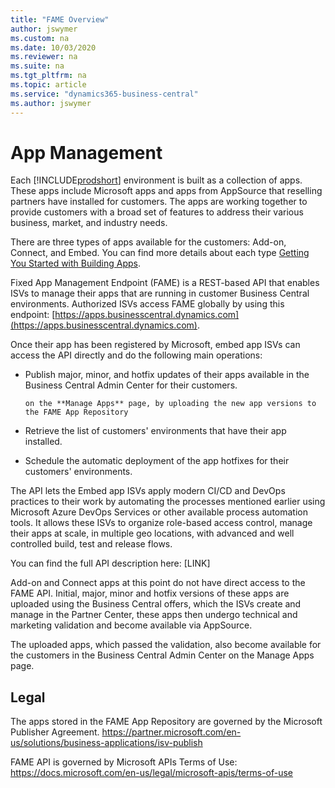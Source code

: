 ```yaml
---
title: "FAME Overview"
author: jswymer
ms.custom: na
ms.date: 10/03/2020
ms.reviewer: na
ms.suite: na
ms.tgt_pltfrm: na
ms.topic: article
ms.service: "dynamics365-business-central"
ms.author: jswymer
---
```


# App Management

Each [!INCLUDE[prodshort](../../developer/includes/prodshort.md)] environment is built as a collection of apps. These apps include Microsoft apps and apps from AppSource that reselling partners have installed for customers. The apps are working together to provide customers with a broad set of features to address their various business, market, and industry needs.

There are three types of apps available for the customers: Add-on, Connect, and Embed. You can find more details about each type [Getting You Started with Building Apps](../../developer/readiness/readiness-add-on-apps-getting-you-started.md).
 
Fixed App Management Endpoint (FAME) is a REST-based API that enables ISVs to manage their apps that are running in customer Business Central environments. Authorized ISVs access FAME globally by using this endpoint: [https://apps.businesscentral.dynamics.com](https://apps.businesscentral.dynamics.com).
 
Once their app has been registered by Microsoft, embed app ISVs can access the API directly and do the following main operations:  

- Publish major, minor, and hotfix updates of their apps available in the Business Central Admin Center for their customers.

      on the **Manage Apps** page, by uploading the new app versions to the FAME App Repository  
- Retrieve the list of customers' environments that have their app installed.
- Schedule the automatic deployment of the app hotfixes for their customers' environments.  
 
The API lets the Embed app ISVs apply modern CI/CD and DevOps practices to their work by automating the processes mentioned earlier using Microsoft Azure DevOps Services or other available process automation tools. It allows these ISVs to organize role-based access control, manage their apps at scale, in multiple geo locations, with advanced and well controlled build, test and release flows. 
 
You can find the full API description here: [LINK] 
 
Add-on and Connect apps at this point do not have direct access to the FAME API. Initial, major, minor and hotfix versions of these apps are uploaded using the Business Central offers, which the ISVs create and manage in the Partner Center, these apps then undergo technical and marketing validation and become available via AppSource. 
 
The uploaded apps, which passed the validation, also become available for the customers in the Business Central Admin Center on the Manage Apps page.  
 
## Legal 
 
The apps stored in the FAME App Repository are governed by the Microsoft Publisher Agreement. 
https://partner.microsoft.com/en-us/solutions/business-applications/isv-publish  
 
FAME API is governed by Microsoft APIs Terms of Use: 
https://docs.microsoft.com/en-us/legal/microsoft-apis/terms-of-use  
